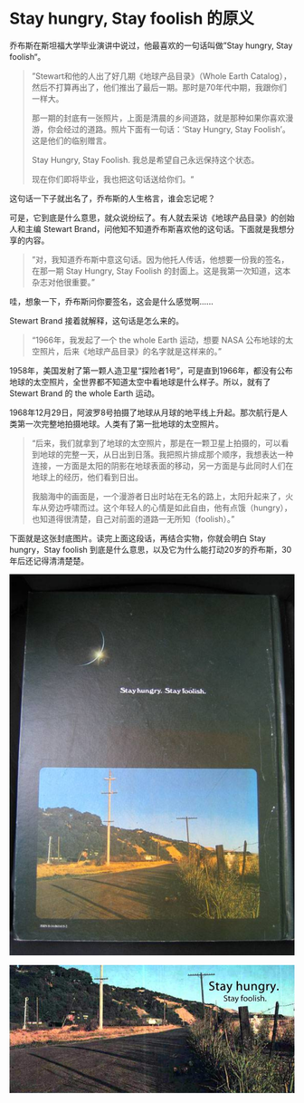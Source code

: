 # Stay hungry, Stay foolish 的原义


乔布斯在斯坦福大学毕业演讲中说过，他最喜欢的一句话叫做”Stay hungry, Stay foolish“。

> ”Stewart和他的人出了好几期《地球产品目录》（Whole Earth Catalog），然后不打算再出了，他们推出了最后一期。那时是70年代中期，我跟你们一样大。
>
> 那一期的封底有一张照片，上面是清晨的乡间道路，就是那种如果你喜欢漫游，你会经过的道路。照片下面有一句话：‘Stay Hungry, Stay Foolish’。这是他们的临别赠言。
>
> Stay Hungry, Stay Foolish. 我总是希望自己永远保持这个状态。
>
> 现在你们即将毕业，我也把这句话送给你们。“

这句话一下子就出名了，乔布斯的人生格言，谁会忘记呢？

可是，它到底是什么意思，就众说纷纭了。有人就去采访《地球产品目录》的创始人和主编 Stewart Brand，问他知不知道乔布斯喜欢他的这句话。下面就是我想分享的内容。

> ”对，我知道乔布斯中意这句话。因为他托人传话，他想要一份我的签名，在那一期 Stay Hungry, Stay Foolish 的封面上。这是我第一次知道，这本杂志对他很重要。”

哇，想象一下，乔布斯问你要签名，这会是什么感觉啊......

Stewart Brand 接着就解释，这句话是怎么来的。

> “1966年，我发起了一个 the whole Earth 运动，想要 NASA 公布地球的太空照片，后来《地球产品目录》的名字就是这样来的。”

1958年，美国发射了第一颗人造卫星“探险者1号”，可是直到1966年，都没有公布地球的太空照片，全世界都不知道太空中看地球是什么样子。所以，就有了 Stewart Brand 的 the whole Earth 运动。

1968年12月29日，阿波罗8号拍摄了地球从月球的地平线上升起。那次航行是人类第一次完整地拍摄地球。人类有了第一批地球的太空照片。

> “后来，我们就拿到了地球的太空照片，那是在一颗卫星上拍摄的，可以看到地球的完整一天，从日出到日落。我把照片排成那个顺序，我想表达一种连接，一方面是太阳的阴影在地球表面的移动，另一方面是与此同时人们在地球上的经历，他们看到日出。
>
> 我脑海中的画面是，一个漫游者日出时站在无名的路上，太阳升起来了，火车从旁边呼啸而过。这个年轻人的心情是如此自由，他有点饿（hungry），也知道得很清楚，自己对前面的道路一无所知（foolish）。”

下面就是这张封底图片。读完上面这段话，再结合实物，你就会明白 Stay hungry，Stay foolish 到底是什么意思，以及它为什么能打动20岁的乔布斯，30年后还记得清清楚楚。

![](../images/stay-hungry01.jpg)

![](../images/stay-hungry02.jpg)

